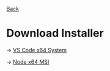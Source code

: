 [Back](../)
# Download Installer
→ [VS Code x64 System](https://az764295.vo.msecnd.net/stable/91899dcef7b8110878ea59626991a18c8a6a1b3e/VSCodeUserSetup-x64-1.47.3.exe)
  
→ [Node x64 MSI](https://nodejs.org/dist/v12.18.3/node-v12.18.3-x64.msi)

